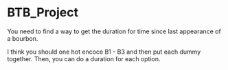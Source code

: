 # BTB_Project
 
You need to find a way to get the duration for time since last appearance of a bourbon. 

I think you should one hot encoce B1 - B3 and then put each dummy together. Then, you can do a duration for each option. 